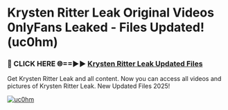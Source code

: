 # Krysten Ritter Leak Original Videos 0nlyFans Leaked - Files Updated! (uc0hm)

<h3>🔴 CLICK HERE 🌐==►► <a href="https://tinyurl.com/ms9xzufz" rel="nofollow">Krysten Ritter Leak Updated Files</a></h3>

Get Krysten Ritter Leak and all content. Now you can access all videos and pictures of Krysten Ritter Leak. New Updated Files 2025!

[![uc0hm](https://i.imgur.com/ppqm5kG.gif)](https://tinyurl.com/ms9xzufz)
